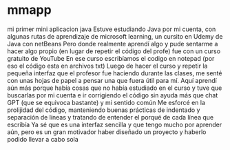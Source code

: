 # mmapp
mi primer mini aplicacion java
Estuve estudiando Java por mi cuenta, con algunas rutas de aprendizaje de microsoft learning, un cursito en Udemy de Java con netBeans
Pero donde realmente aprendí algo y pude sentarme a hacer algo propio (en lugar de repetir el código del profe) fue con un curso gratuito de YouTube
En ese curso escribíamos el codigo en notepad (por eso el código esta en archivos txt)
Luego de hacer el curso y repetir la pequeña interfaz que el profesor fue haciendo durante las clases, me senté con unas hojas de papel
a pensar una que fuera útil para mí. Aquí aprendí aún más porque había cosas que no había estudiado en el curso y tuve que buscarlas por mi cuenta
e ir corrigiendo el código sin ayuda más que chat GPT (que se equivoca bastante) y mi sentido común
Me esforcé en la prolijidad del código, manteniendo buenas prácticas de indentado y separación de líneas y tratando de entender el porqué de cada línea que escribía
Ya sé que es una interfaz sencilla y que tengo mucho por aprender aún, pero es un gran motivador haber diseñado un proyecto y haberlo podido llevar a cabo sola
